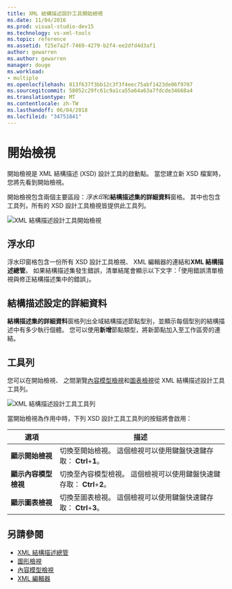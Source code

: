 ```yaml
---
title: XML 結構描述設計工具開始檢視
ms.date: 11/04/2016
ms.prod: visual-studio-dev15
ms.technology: vs-xml-tools
ms.topic: reference
ms.assetid: f25e7a2f-7469-4279-b2f4-ee2dfd4d3af1
author: gewarren
ms.author: gewarren
manager: douge
ms.workload:
- multiple
ms.openlocfilehash: 813f637f3bb12c3f3f4eec75abf1423de06f9707
ms.sourcegitcommit: 58052c29fc61c9a1ca55a64a63a7fdcde34668a4
ms.translationtype: MT
ms.contentlocale: zh-TW
ms.lasthandoff: 06/04/2018
ms.locfileid: "34751841"
---
```

# <a name="start-view"></a>開始檢視

開始檢視是 XML 結構描述 (XSD) 設計工具的啟動點。 當您建立新 XSD 檔案時，您將先看到開始檢視。

開始檢視包含兩個主要區段：*浮水印*和**結構描述集的詳細資料**窗格。 其中也包含工具列，所有的 XSD 設計工具檢視皆提供此工具列。

![XML 結構描述設計工具開始檢視](../xml-tools/media/xsddesigner_startview.gif)

## <a name="watermark"></a>浮水印

浮水印窗格包含一份所有 XSD 設計工具檢視、 XML 編輯器的連結和**XML 結構描述總管**。 如果結構描述集發生錯誤，清單結尾會顯示以下文字：「使用錯誤清單檢視與修正結構描述集中的錯誤」。

## <a name="schema-set-details"></a>結構描述設定的詳細資料

**結構描述集的詳細資料**窗格列出全域結構描述節點型別，並顯示每個型別的結構描述中有多少執行個體。 您可以使用**新增**節點類型，將新節點加入至工作區旁的連結。

## <a name="toolbar"></a>工具列

您可以在開始檢視、 之間瀏覽[內容模型檢視](../xml-tools/content-model-view.md)和[圖表檢視](../xml-tools/graph-view.md)從 XML 結構描述設計工具工具列。

![XML 結構描述設計工具工具列](../xml-tools/media/xsdstartviewtoolbar.gif)

當開始檢視為作用中時，下列 XSD 設計工具工具列的按鈕將會啟用：

|選項|描述|
|------------|-----------------|
|**顯示開始檢視**|切換至開始檢視。 這個檢視可以使用鍵盤快速鍵存取： **Ctrl**+**1**。|
|**顯示內容模型檢視**|切換至內容模型檢視。 這個檢視可以使用鍵盤快速鍵存取： **Ctrl**+**2**。|
|**顯示圖表檢視**|切換至圖表檢視。 這個檢視可以使用鍵盤快速鍵存取： **Ctrl**+**3**。|

## <a name="see-also"></a>另請參閱

- [XML 結構描述總管](../xml-tools/xml-schema-explorer.md)
- [圖形檢視](../xml-tools/graph-view.md)
- [內容模型檢視](../xml-tools/content-model-view.md)
- [XML 編輯器](../xml-tools/xml-editor.md)